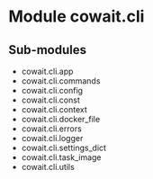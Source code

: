 Module cowait.cli
=================

Sub-modules
-----------
* cowait.cli.app
* cowait.cli.commands
* cowait.cli.config
* cowait.cli.const
* cowait.cli.context
* cowait.cli.docker_file
* cowait.cli.errors
* cowait.cli.logger
* cowait.cli.settings_dict
* cowait.cli.task_image
* cowait.cli.utils